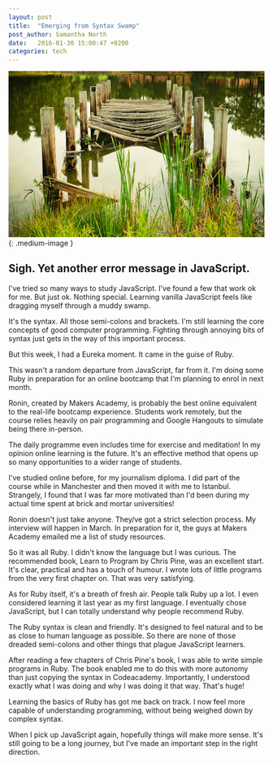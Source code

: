 ```yaml
---
layout: post
title:  "Emerging from Syntax Swamp"
post_author: Samantha North
date:   2016-01-30 15:00:47 +0200
categories: tech 
---
```


![Swamp](/images/swamp.jpg){: .medium-image }

## Sigh. Yet another error message in JavaScript. 

I've tried so many ways to study JavaScript. I've found a few that work ok for me. But just ok. Nothing special. Learning vanilla JavaScript feels like dragging myself through a muddy swamp.

It's the syntax. All those semi-colons and brackets. I'm still learning the core concepts of good computer programming. Fighting through annoying bits of syntax just gets in the way of this important process.

But this week, I had a Eureka moment. It came in the guise of Ruby. 

This wasn't a random departure from JavaScript, far from it. I'm doing some Ruby in preparation for an online bootcamp that I'm planning to enrol in next month.

Ronin, created by Makers Academy, is probably the best online equivalent to the real-life bootcamp experience. Students work remotely, but the course relies heavily on pair programming and Google Hangouts to simulate being there in-person. 

The daily programme even includes time for exercise and meditation! In my opinion online learning is the future. It's an effective method that opens up so many opportunities to a wider range of students. 

I've studied online before, for my journalism diploma. I did part of the course while in Manchester and then moved it with me to Istanbul. Strangely, I found that I was far more motivated than I'd been during my actual time spent at brick and mortar universities! 

Ronin doesn't just take anyone. They/ve got a strict selection process. My interview will happen in March. In preparation for it, the guys at Makers Academy emailed me a list of study resources. 

So it was all Ruby. I didn't know the language but I was curious. The recommended book, Learn to Program by Chris Pine, was an excellent start. It's clear, practical and has a touch of humour. I wrote lots of little programs from the very first chapter on. That was very satisfying. 

As for Ruby itself, it's a breath of fresh air. People talk Ruby up a lot. I even considered learning it last year as my first language. I eventually chose JavaScript, but I can totally understand why people recommend Ruby. 

The Ruby syntax is clean and friendly. It's designed to feel natural and to be as close to human language as possible. So there are none of those dreaded semi-colons and other things that plague JavaScript learners. 

After reading a few chapters of Chris Pine's book, I was able to write simple programs in Ruby. The book enabled me to do this with more autonomy than just copying the syntax in Codeacademy. Importantly, I understood exactly what I was doing and why I was doing it that way. That's huge! 

Learning the basics of Ruby has got me back on track. I now feel more capable of understanding programming, without being weighed down by complex syntax.

 When I pick up JavaScript again, hopefully things will make more sense. It's still going to be a long journey, but I've made an important step in the right direction.

 
